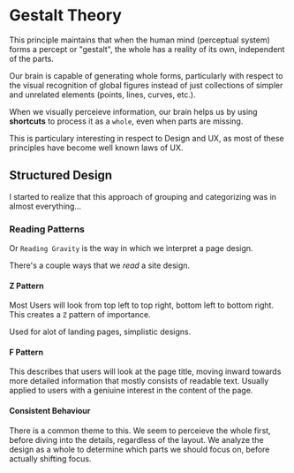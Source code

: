 # Gestalt Theory

This principle maintains that when the human mind (perceptual system) forms a percept or "gestalt", the whole has a reality of its own, independent of the parts.

Our brain is capable of generating whole forms, particularly with respect to the visual recognition of global figures instead of just collections of simpler and unrelated elements (points, lines, curves, etc.).

When we visually perceieve information, our brain helps us by using **shortcuts** to process it as a `whole`, even when parts are missing.

This is particulary interesting in respect to Design and UX, as most of these principles have become well known laws of UX.

## Structured Design

I started to realize that this approach of grouping and categorizing was in almost everything...

### Reading Patterns

Or `Reading Gravity` is the way in which we interpret a page design.

There's a couple ways that we _read_ a site design.

#### Z Pattern

Most Users will look from top left to top right, bottom left to bottom right. This creates a `Z` pattern of importance.

Used for alot of landing pages, simplistic designs.

#### F Pattern

This describes that users will look at the page title, moving inward towards more detailed information that mostly consists of readable text. Usually applied to users with a geniuine interest in the content of the page.

#### Consistent Behaviour

There is a common theme to this. We seem to perceieve the whole first, before diving into the details, regardless of the layout. We analyze the design as a whole to determine which parts we should focus on, before actually shifting focus.
